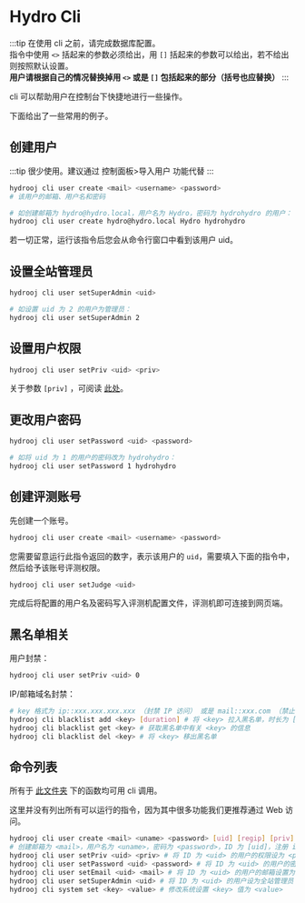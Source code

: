# Hydro Cli

:::tip
在使用 cli 之前，请完成数据库配置。  
指令中使用 `<>` 括起来的参数必须给出，用 `[]` 括起来的参数可以给出，若不给出则按照默认设置。  
**用户请根据自己的情况替换掉用 `<>` 或是 `[]` 包括起来的部分（括号也应替换）**
:::

cli 可以帮助用户在控制台下快捷地进行一些操作。

下面给出了一些常用的例子。

## 创建用户

:::tip
很少使用。建议通过 控制面板>导入用户 功能代替
:::

```sh
hydrooj cli user create <mail> <username> <password>
# 该用户的邮箱、用户名和密码

# 如创建邮箱为 hydro@hydro.local，用户名为 Hydro，密码为 hydrohydro 的用户：
hydrooj cli user create hydro@hydro.local Hydro hydrohydro
```

若一切正常，运行该指令后您会从命令行窗口中看到该用户 uid。

## 设置全站管理员

```sh
hydrooj cli user setSuperAdmin <uid>

# 如设置 uid 为 2 的用户为管理员：
hydrooj cli user setSuperAdmin 2
```

## 设置用户权限

```sh
hydrooj cli user setPriv <uid> <priv>
```

关于参数 `[priv]` ，可阅读 [此处](/dev/PERM_PRIV/)。

## 更改用户密码

```sh
hydrooj cli user setPassword <uid> <password>

# 如将 uid 为 1 的用户的密码改为 hydrohydro：
hydrooj cli user setPassword 1 hydrohydro
```

## 创建评测账号

先创建一个账号。

```sh
hydrooj cli user create <mail> <username> <password>
```

您需要留意运行此指令返回的数字，表示该用户的 `uid`，需要填入下面的指令中，然后给予该账号评测权限。

```sh
hydrooj cli user setJudge <uid>
```

完成后将配置的用户名及密码写入评测机配置文件，评测机即可连接到网页端。

## 黑名单相关

用户封禁：

```sh
hydrooj cli user setPriv <uid> 0
```

IP/邮箱域名封禁：

```sh
# key 格式为 ip::xxx.xxx.xxx.xxx （封禁 IP 访问） 或是 mail::xxx.com （禁止 xxx.com 的邮箱注册）
hydrooj cli blacklist add <key> [duration] # 将 <key> 拉入黑名单，时长为 [duration] （以月为单位的整数，默认为 12，若 duration=0 则永久封禁）
hydrooj cli blacklist get <key> # 获取黑名单中有关 <key> 的信息
hydrooj cli blacklist del <key> # 将 <key> 移出黑名单
```

## 命令列表

所有于 [此文件夹](https://github.com/hydro-dev/Hydro/tree/master/packages/hydrooj/src/model) 下的函数均可用 cli 调用。

这里并没有列出所有可以运行的指令，因为其中很多功能我们更推荐通过 Web 访问。

```sh
hydrooj cli user create <mail> <uname> <password> [uid] [regip] [priv]
# 创建邮箱为 <mail>，用户名为 <uname>，密码为 <password>，ID 为 [uid]，注册 ip 为 [regip]，权限为 [priv] 的用户
hydrooj cli user setPriv <uid> <priv> # 将 ID 为 <uid> 的用户的权限设为 <priv>
hydrooj cli user setPassword <uid> <password> # 将 ID 为 <uid> 的用户的密码设置为 <password>
hydrooj cli user setEmail <uid> <mail> # 将 ID 为 <uid> 的用户的邮箱设置为 <mail>
hydrooj cli user setSuperAdmin <uid> # 将 ID 为 <uid> 的用户设为全站管理员
hydrooj cli system set <key> <value> # 修改系统设置 <key> 值为 <value>
```
